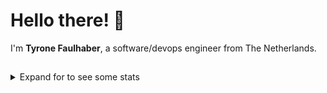 # Hello there! 👋
I'm **Tyrone Faulhaber**, a software/devops engineer from The Netherlands.

## 
<details>
    <summary>Expand for to see some stats</summary>
    <picture>
        <source
            srcset="https://github-readme-stats.kanker.dev/api?username=spectrapulse&layout=compact&theme=github_dark"
            media="(prefers-color-scheme: dark)"
        />
        <source
            srcset="https://github-readme-stats.kanker.dev/api?username=spectrapulse&layout=compact&theme=github_light"
            media="(prefers-color-scheme: light), (prefers-color-scheme: no-preference)"
        />
        <img src="" />
    </picture>
</details>
